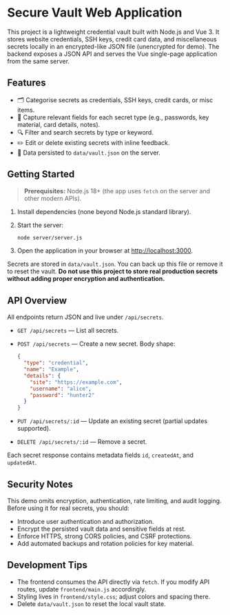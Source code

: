 # Secure Vault Web Application

This project is a lightweight credential vault built with Node.js and Vue 3. It stores website credentials, SSH keys, credit card data, and miscellaneous secrets locally in an encrypted-like JSON file (unencrypted for demo). The backend exposes a JSON API and serves the Vue single-page application from the same server.

## Features

- 🗂️ Categorise secrets as credentials, SSH keys, credit cards, or misc items.
- 📝 Capture relevant fields for each secret type (e.g., passwords, key material, card details, notes).
- 🔍 Filter and search secrets by type or keyword.
- ✏️ Edit or delete existing secrets with inline feedback.
- 💾 Data persisted to `data/vault.json` on the server.

## Getting Started

> **Prerequisites:** Node.js 18+ (the app uses `fetch` on the server and other modern APIs).

1. Install dependencies (none beyond Node.js standard library).
2. Start the server:

   ```bash
   node server/server.js
   ```

3. Open the application in your browser at [http://localhost:3000](http://localhost:3000).

Secrets are stored in `data/vault.json`. You can back up this file or remove it to reset the vault. **Do not use this project to store real production secrets without adding proper encryption and authentication.**

## API Overview

All endpoints return JSON and live under `/api/secrets`.

- `GET /api/secrets` — List all secrets.
- `POST /api/secrets` — Create a new secret. Body shape:

  ```json
  {
    "type": "credential",
    "name": "Example",
    "details": {
      "site": "https://example.com",
      "username": "alice",
      "password": "hunter2"
    }
  }
  ```

- `PUT /api/secrets/:id` — Update an existing secret (partial updates supported).
- `DELETE /api/secrets/:id` — Remove a secret.

Each secret response contains metadata fields `id`, `createdAt`, and `updatedAt`.

## Security Notes

This demo omits encryption, authentication, rate limiting, and audit logging. Before using it for real secrets, you should:

- Introduce user authentication and authorization.
- Encrypt the persisted vault data and sensitive fields at rest.
- Enforce HTTPS, strong CORS policies, and CSRF protections.
- Add automated backups and rotation policies for key material.

## Development Tips

- The frontend consumes the API directly via `fetch`. If you modify API routes, update `frontend/main.js` accordingly.
- Styling lives in `frontend/style.css`; adjust colors and spacing there.
- Delete `data/vault.json` to reset the local vault state.
